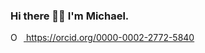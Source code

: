 ### Hi there 👋🏼 I'm Michael.

<div itemscope itemtype="https://schema.org/Person"><a itemprop="sameAs" content="https://orcid.org/0000-0002-2772-5840" href="https://orcid.org/0000-0002-2772-5840" target="orcid.widget" rel="me noopener noreferrer" style="vertical-align:top;"><img src="https://orcid.org/sites/default/files/images/orcid_16x16.png" style="width:1em;margin-right:.5em;" alt="ORCID iD icon"> https://orcid.org/0000-0002-2772-5840</a></div>
